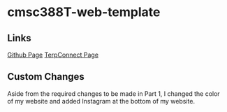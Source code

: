 # cmsc388T-web-template

## Links
[Github Page](https://andrewl1417.github.io/cmsc389T-web-template/)
[TerpConnect Page](https://terpconnect.umd.edu/~aliu1213/aliu1213/index.html)

## Custom Changes
Aside from the required changes to be made in Part 1, I changed the color of my website and added Instagram at the bottom of my website.
